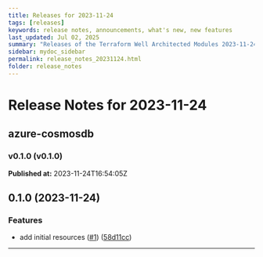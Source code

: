 ```yaml
---
title: Releases for 2023-11-24
tags: [releases]
keywords: release notes, announcements, what's new, new features
last_updated: Jul 02, 2025
summary: "Releases of the Terraform Well Architected Modules 2023-11-24"
sidebar: mydoc_sidebar
permalink: release_notes_20231124.html
folder: release_notes
---
```


# Release Notes for 2023-11-24

## azure-cosmosdb
### v0.1.0 (v0.1.0)
**Published at:** 2023-11-24T16:54:05Z

## 0.1.0 (2023-11-24)


### Features

* add initial resources ([#1](https://github.com/CloudNationHQ/terraform-azure-cosmosdb/issues/1)) ([58d11cc](https://github.com/CloudNationHQ/terraform-azure-cosmosdb/commit/58d11ccd8721aecb5a3a4d03109ca32753165442))

---

